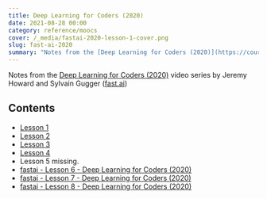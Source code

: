 ```yaml
---
title: Deep Learning for Coders (2020)
date: 2021-08-28 00:00
category: reference/moocs
cover: /_media/fastai-2020-lesson-1-cover.png
slug: fast-ai-2020
summary: "Notes from the [Deep Learning for Coders (2020)](https://course.fast.ai) video series by Jeremy Howard and Sylvain Gugger ([fast.ai](https://www.fast.ai/))"
---
```


Notes from the [Deep Learning for Coders (2020)](https://course.fast.ai) video series by Jeremy Howard and Sylvain Gugger ([fast.ai](https://www.fast.ai/))

## Contents

* [Lesson 1](lesson-1.md)
* [Lesson 2](lesson-2.md)
* [Lesson 3](lesson-3.md)
* [Lesson 4](lesson-4.md)
* Lesson 5 missing.
* [fastai - Lesson 6 - Deep Learning for Coders (2020)](lesson-6.md)
* [fastai - Lesson 7 - Deep Learning for Coders (2020)](lesson-7.md)
* [fastai - Lesson 8 - Deep Learning for Coders (2020)](lesson-8.md)